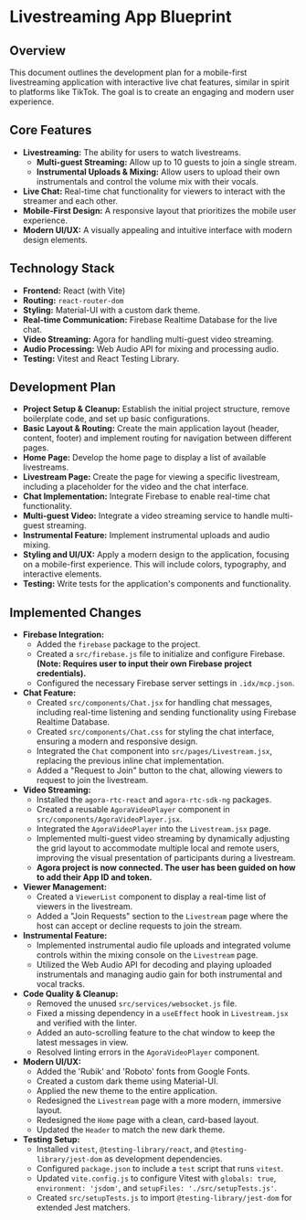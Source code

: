 # Livestreaming App Blueprint

## Overview

This document outlines the development plan for a mobile-first livestreaming application with interactive live chat features, similar in spirit to platforms like TikTok. The goal is to create an engaging and modern user experience.

## Core Features

*   **Livestreaming:** The ability for users to watch livestreams.
    *   **Multi-guest Streaming:** Allow up to 10 guests to join a single stream.
    *   **Instrumental Uploads & Mixing:** Allow users to upload their own instrumentals and control the volume mix with their vocals.
*   **Live Chat:** Real-time chat functionality for viewers to interact with the streamer and each other.
*   **Mobile-First Design:** A responsive layout that prioritizes the mobile user experience.
*   **Modern UI/UX:** A visually appealing and intuitive interface with modern design elements.

## Technology Stack

*   **Frontend:** React (with Vite)
*   **Routing:** `react-router-dom`
*   **Styling:** Material-UI with a custom dark theme.
*   **Real-time Communication:** Firebase Realtime Database for the live chat.
*   **Video Streaming:** Agora for handling multi-guest video streaming.
*   **Audio Processing:** Web Audio API for mixing and processing audio.
*   **Testing:** Vitest and React Testing Library.

## Development Plan

*   **Project Setup & Cleanup:** Establish the initial project structure, remove boilerplate code, and set up basic configurations.
*   **Basic Layout & Routing:** Create the main application layout (header, content, footer) and implement routing for navigation between different pages.
*   **Home Page:** Develop the home page to display a list of available livestreams.
*   **Livestream Page:** Create the page for viewing a specific livestream, including a placeholder for the video and the chat interface.
*   **Chat Implementation:** Integrate Firebase to enable real-time chat functionality.
*   **Multi-guest Video:** Integrate a video streaming service to handle multi-guest streaming.
*   **Instrumental Feature:** Implement instrumental uploads and audio mixing.
*   **Styling and UI/UX:** Apply a modern design to the application, focusing on a mobile-first experience. This will include colors, typography, and interactive elements.
*   **Testing:** Write tests for the application's components and functionality.

## Implemented Changes

*   **Firebase Integration:**
    *   Added the `firebase` package to the project.
    *   Created a `src/firebase.js` file to initialize and configure Firebase. **(Note: Requires user to input their own Firebase project credentials).**
    *   Configured the necessary Firebase server settings in `.idx/mcp.json`.
*   **Chat Feature:**
    *   Created `src/components/Chat.jsx` for handling chat messages, including real-time listening and sending functionality using Firebase Realtime Database.
    *   Created `src/components/Chat.css` for styling the chat interface, ensuring a modern and responsive design.
    *   Integrated the `Chat` component into `src/pages/Livestream.jsx`, replacing the previous inline chat implementation.
    *   Added a "Request to Join" button to the chat, allowing viewers to request to join the livestream.
*   **Video Streaming:**
    *   Installed the `agora-rtc-react` and `agora-rtc-sdk-ng` packages.
    *   Created a reusable `AgoraVideoPlayer` component in `src/components/AgoraVideoPlayer.jsx`.
    *   Integrated the `AgoraVideoPlayer` into the `Livestream.jsx` page.
    *   Implemented multi-guest video streaming by dynamically adjusting the grid layout to accommodate multiple local and remote users, improving the visual presentation of participants during a livestream.
    *   **Agora project is now connected. The user has been guided on how to add their App ID and token.**
*   **Viewer Management:**
    *   Created a `ViewerList` component to display a real-time list of viewers in the livestream.
    *   Added a "Join Requests" section to the `Livestream` page where the host can accept or decline requests to join the stream.
*   **Instrumental Feature:**
    *   Implemented instrumental audio file uploads and integrated volume controls within the mixing console on the `Livestream` page.
    *   Utilized the Web Audio API for decoding and playing uploaded instrumentals and managing audio gain for both instrumental and vocal tracks.
*   **Code Quality & Cleanup:**
    *   Removed the unused `src/services/websocket.js` file.
    *   Fixed a missing dependency in a `useEffect` hook in `Livestream.jsx` and verified with the linter.
    *   Added an auto-scrolling feature to the chat window to keep the latest messages in view.
    *   Resolved linting errors in the `AgoraVideoPlayer` component.
*   **Modern UI/UX:**
    *   Added the 'Rubik' and 'Roboto' fonts from Google Fonts.
    *   Created a custom dark theme using Material-UI.
    *   Applied the new theme to the entire application.
    *   Redesigned the `Livestream` page with a more modern, immersive layout.
    *   Redesigned the `Home` page with a clean, card-based layout.
    *   Updated the `Header` to match the new dark theme.
*   **Testing Setup:**
    *   Installed `vitest`, `@testing-library/react`, and `@testing-library/jest-dom` as development dependencies.
    *   Configured `package.json` to include a `test` script that runs `vitest`.
    *   Updated `vite.config.js` to configure Vitest with `globals: true`, `environment: 'jsdom'`, and `setupFiles: './src/setupTests.js'`.
    *   Created `src/setupTests.js` to import `@testing-library/jest-dom` for extended Jest matchers.
